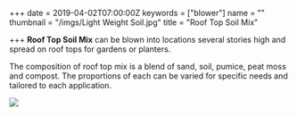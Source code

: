 +++
date = 2019-04-02T07:00:00Z
keywords = ["blower"]
name = ""
thumbnail = "/imgs/Light Weight Soil.jpg"
title = "Roof Top Soil Mix"

+++
**Roof Top Soil Mix** can be blown into locations several stories high and spread on roof tops for gardens or planters.

The composition of roof top mix is a blend of sand, soil, pumice, peat moss and compost. The proportions of each can be varied for specific needs and tailored to each application.  

![](/imgs/Mulch-Rooftop-Garden_w800_16x9.jpg)
